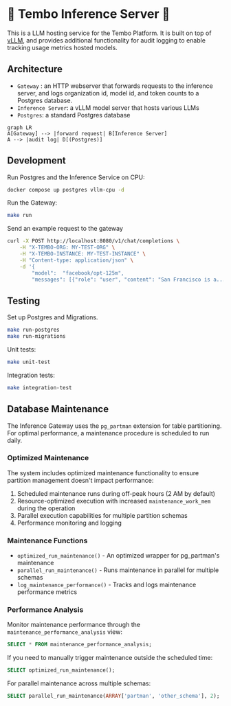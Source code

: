 # :construction: Tembo Inference Server :construction:

This is a LLM hosting service for the Tembo Platform. It is built on top of [vLLM](https://github.com/vllm-project/vllm), and provides additional functionality for audit logging to enable tracking usage metrics hosted models.

## Architecture

- `Gateway` : an HTTP webserver that forwards requests to the inference server, and logs organization id, model id, and token counts to a Postgres database.
- `Inference Server`: a vLLM model server that hosts various LLMs
- `Postgres`: a standard Postgres database

```mermaid
graph LR
A[Gateway] --> |forward request| B[Inference Server]
A --> |audit log| D[(Postgres)]
```

## Development

Run Postgres and the Inference Service on CPU:

```bash
docker compose up postgres vllm-cpu -d
```

Run the Gateway:

```bash
make run
```

Send an example request to the gateway

```bash
curl -X POST http://localhost:8080/v1/chat/completions \
    -H "X-TEMBO-ORG: MY-TEST-ORG" \
    -H "X-TEMBO-INSTANCE: MY-TEST-INSTANCE" \
    -H "Content-type: application/json" \
    -d '{
        "model":  "facebook/opt-125m",
        "messages": [{"role": "user", "content": "San Francisco is a..."}]}'
```

## Testing

Set up Postgres and Migrations.

```bash
make run-postgres
make run-migrations
```

Unit tests:

```bash
make unit-test
```

Integration tests:

```bash
make integration-test
```

## Database Maintenance

The Inference Gateway uses the `pg_partman` extension for table partitioning. For optimal performance, a maintenance procedure is scheduled to run daily.

### Optimized Maintenance

The system includes optimized maintenance functionality to ensure partition management doesn't impact performance:

1. Scheduled maintenance runs during off-peak hours (2 AM by default)
2. Resource-optimized execution with increased `maintenance_work_mem` during the operation
3. Parallel execution capabilities for multiple partition schemas
4. Performance monitoring and logging

### Maintenance Functions

- `optimized_run_maintenance()` - An optimized wrapper for pg_partman's maintenance
- `parallel_run_maintenance()` - Runs maintenance in parallel for multiple schemas
- `log_maintenance_performance()` - Tracks and logs maintenance performance metrics

### Performance Analysis

Monitor maintenance performance through the `maintenance_performance_analysis` view:

```sql
SELECT * FROM maintenance_performance_analysis;
```

If you need to manually trigger maintenance outside the scheduled time:

```sql
SELECT optimized_run_maintenance();
```

For parallel maintenance across multiple schemas:

```sql
SELECT parallel_run_maintenance(ARRAY['partman', 'other_schema'], 2);
```
